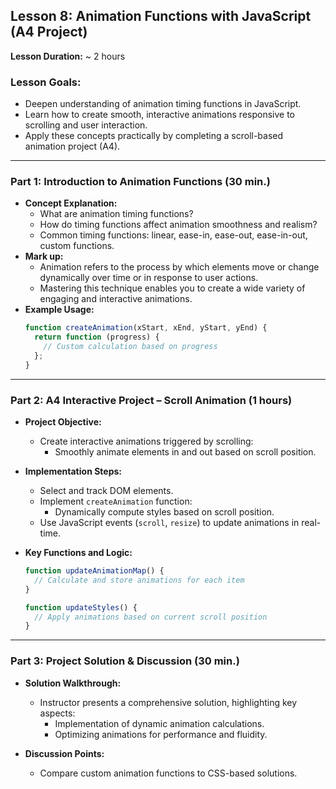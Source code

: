 ## Lesson 8: Animation Functions with JavaScript (A4 Project)

**Lesson Duration:** ~ 2 hours

### Lesson Goals:
- Deepen understanding of animation timing functions in JavaScript.
- Learn how to create smooth, interactive animations responsive to scrolling and user interaction.
- Apply these concepts practically by completing a scroll-based animation project (A4).

---

### Part 1: Introduction to Animation Functions (30 min.)

- **Concept Explanation:**
  - What are animation timing functions?
  - How do timing functions affect animation smoothness and realism?
  - Common timing functions: linear, ease-in, ease-out, ease-in-out, custom functions.
- **Mark up:** 
  - Animation refers to the process by which elements move or change dynamically over time or in response to user actions. 
  - Mastering this technique enables you to create a wide variety of engaging and interactive animations.
- **Example Usage:**
  ```javascript
  function createAnimation(xStart, xEnd, yStart, yEnd) {
    return function (progress) {
      // Custom calculation based on progress
    };
  }
  ```

---

### Part 2: A4 Interactive Project – Scroll Animation (1 hours)

- **Project Objective:**
  - Create interactive animations triggered by scrolling:
    - Smoothly animate elements in and out based on scroll position.

- **Implementation Steps:**
  - Select and track DOM elements.
  - Implement `createAnimation` function:
    - Dynamically compute styles based on scroll position.
  - Use JavaScript events (`scroll`, `resize`) to update animations in real-time.

- **Key Functions and Logic:**
  ```javascript
  function updateAnimationMap() {
    // Calculate and store animations for each item
  }

  function updateStyles() {
    // Apply animations based on current scroll position
  }
  ```

---

### Part 3: Project Solution & Discussion (30 min.)

- **Solution Walkthrough:**
  - Instructor presents a comprehensive solution, highlighting key aspects:
    - Implementation of dynamic animation calculations.
    - Optimizing animations for performance and fluidity.

- **Discussion Points:**
  - Compare custom animation functions to CSS-based solutions.